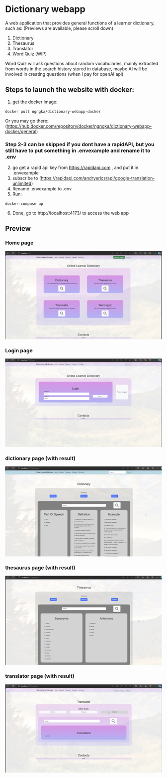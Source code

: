 # Dictionary webapp

A web application that provides general functions of a learner dictionary, such as: (Previews are available, please scroll down) <br>

1. Dictionary<br>
2. Thesaurus<br>
3. Translator<br>
4. Word Quiz (WIP)<br>

Word Quiz will ask questions about random vocabularies, mainly extracted from words in the search history stored in database, maybe AI will be involved in creating questions (when I pay for openAI api)

## Steps to launch the website with docker:

1. get the docker image:

```
docker pull ngngka/dictionary-webapp-docker
```

Or you may go there: (https://hub.docker.com/repository/docker/ngngka/dictionary-webapp-docker/general)

### Step 2-3 can be skipped if you dont have a rapidAPI, but you still have to put something in .envexample and rename it to .env
2. go get a rapid api key from https://rapidapi.com , and put it in .envexample
3. subscribe to (https://rapidapi.com/andryerics/api/google-translation-unlimited)
4. Rename .envexample to .env
5. Run:

```
docker-compose up
```

6. Done, go to http://localhost:4173/ to access the web app

## Preview

### Home page

![home_preview](READMEassets/home_preview.jpg)

### Login page

![login_preview](READMEassets/login_preview.jpg)

### dictionary page (with result)

![dictionary_test](READMEassets/dictionary_test.png)

### thesaurus page (with result)

![thesaurus_test](READMEassets/thesaurus_test.jpg)

### translator page (with result)

![translator_test](READMEassets/translator_test.jpg)
